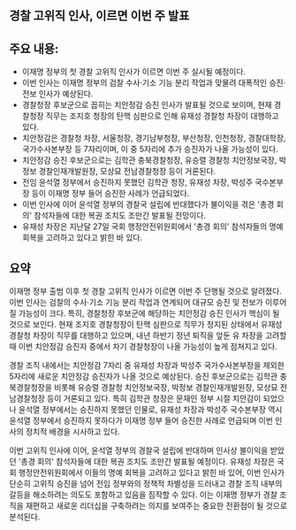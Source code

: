 ## 경찰 고위직 인사, 이르면 이번 주 발표

## 주요 내용:
*   이재명 정부의 첫 경찰 고위직 인사가 이르면 이번 주 실시될 예정이다.
*   이번 인사는 이재명 정부의 검찰 수사·기소 기능 분리 작업과 맞물려 대폭적인 승진·전보 인사가 예상된다.
*   경찰청장 후보군으로 꼽히는 치안정감 승진 인사가 발표될 것으로 보이며, 현재 경찰청장 직무는 조지호 청장의 탄핵 심판으로 인해 유재성 경찰청 차장이 대행하고 있다.
*   치안정감은 경찰청 차장, 서울청장, 경기남부청장, 부산청장, 인천청장, 경찰대학장, 국가수사본부장 등 7자리이며, 이 중 5자리에 추가 승진자가 나올 가능성이 있다.
*   치안정감 승진 후보군으로는 김학관 충북경찰청장, 유승렬 경찰청 치안정보국장, 박정보 경찰인재개발원장, 모상묘 전남경찰청장 등이 거론된다.
*   전임 윤석열 정부에서 승진하지 못했던 김학관 청장, 유재성 차장, 박성주 국수본부장 등이 이재명 정부 들어 승진한 사례가 언급되었다.
*   이번 인사에 이어 윤석열 정부의 경찰국 설립에 반대했다가 불이익을 겪은 '총경 회의' 참석자들에 대한 복권 조치도 조만간 발표될 전망이다.
*   유재성 차장은 지난달 27일 국회 행정안전위원회에서 '총경 회의' 참석자들의 명예 회복을 고려하고 있다고 밝힌 바 있다.

## 요약
이재명 정부 출범 이후 첫 경찰 고위직 인사가 이르면 이번 주 단행될 것으로 알려졌다. 이번 인사는 검찰의 수사·기소 기능 분리 작업과 연계되어 대규모 승진 및 전보가 이루어질 가능성이 크다. 특히, 경찰청장 후보군에 해당하는 치안정감 승진 인사가 핵심이 될 것으로 보인다. 현재 조지호 경찰청장이 탄핵 심판으로 직무가 정지된 상태에서 유재성 경찰청 차장이 직무를 대행하고 있으며, 내년 하반기 정년 퇴직을 앞둔 유 차장을 고려할 때 이번 치안정감 승진자 중에서 차기 경찰청장이 나올 가능성이 높게 점쳐지고 있다.

경찰 조직 내에서는 치안정감 7자리 중 유재성 차장과 박성주 국가수사본부장을 제외한 5자리에 새로운 치안정감 승진자가 나올 것으로 예상된다. 승진 후보군으로는 김학관 충북경찰청장을 비롯해 유승렬 경찰청 치안정보국장, 박정보 경찰인재개발원장, 모상묘 전남경찰청장 등이 거론되고 있다. 특히 김학관 청장은 문재인 정부 시절 치안감이 되었으나 윤석열 정부에서는 승진하지 못했던 인물로, 유재성 차장과 박성주 국수본부장 역시 윤석열 정부에서 승진하지 못하다가 이재명 정부 들어 승진한 사례로 언급되며 이번 인사의 정치적 배경을 시사하고 있다.

이번 고위직 인사에 이어, 윤석열 정부의 경찰국 설립에 반대하며 인사상 불이익을 받았던 '총경 회의' 참석자들에 대한 복권 조치도 조만간 발표될 예정이다. 유재성 차장은 국회 행정안전위원회에서 이들의 명예 회복을 고려하고 있다고 밝힌 바 있어, 이번 인사가 단순히 고위직 승진을 넘어 전임 정부와의 정책적 차별성을 드러내고 경찰 조직 내부의 갈등을 해소하려는 의도도 포함하고 있음을 짐작할 수 있다. 이는 이재명 정부가 경찰 조직을 재편하고 새로운 리더십을 구축하려는 의지를 보여주는 중요한 전환점이 될 것으로 분석된다.